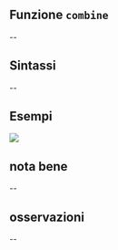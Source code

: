 ## Funzione `combine`

--

## Sintassi

--

## Esempi

<img src="/img/geometria/xxx/combine1.png">

## nota bene

--

## osservazioni

--